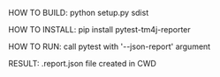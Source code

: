 HOW TO BUILD:
python setup.py sdist

HOW TO INSTALL:
pip install pytest-tm4j-reporter

HOW TO RUN:
call pytest with '--json-report' argument

RESULT:
.report.json file created in CWD
